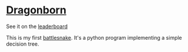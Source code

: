 # [Dragonborn](https://play.battlesnake.com/s/snk_t9GGBD3PTttS9FFxTRDYhtrV/)
See it on the [leaderboard](https://play.battlesnake.com/leaderboard/)

This is my first [battlesnake](https://play.battlesnake.com). It's a python program implementing a simple decision tree.